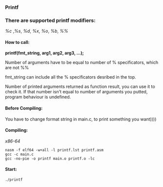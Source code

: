 ### Printf

### There are supported printf modifiers:
*%c* ,*%s*, *%d*, *%x*, *%o*, *%b*, *%%*

#### How to call:

**printf(fmt_string, arg1, arg2, arg3, ...);**

Number of arguments have to be equal to number of % specificators, which are not %%

fmt_string can include all the % specificators desribed in the top.

Number of printed arguments returned as function result, you can use it to check it. If that number isn't equal to number of arguments you putted, program behaviour is undefined. 

#### Before Compiling:
You have to change format string in main.c, to print something you want))))

#### Compiling:
*x86-64*
```
nasm -f elf64 -w+all -l printf.lst printf.asm
gcc -c main.c
gcc -no-pie -o printf main.o printf.o -lc
```

#### Start:
```
./printf
```

